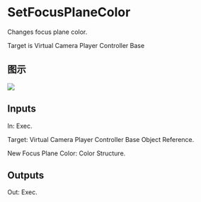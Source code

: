 # SetFocusPlaneColor

Changes focus plane color.

Target is Virtual Camera Player Controller Base

## 图示

![]($-20221218-21275151.png)

## Inputs

In: Exec.

Target: Virtual Camera Player Controller Base Object Reference.

New Focus Plane Color: Color Structure.  

## Outputs

Out: Exec.

